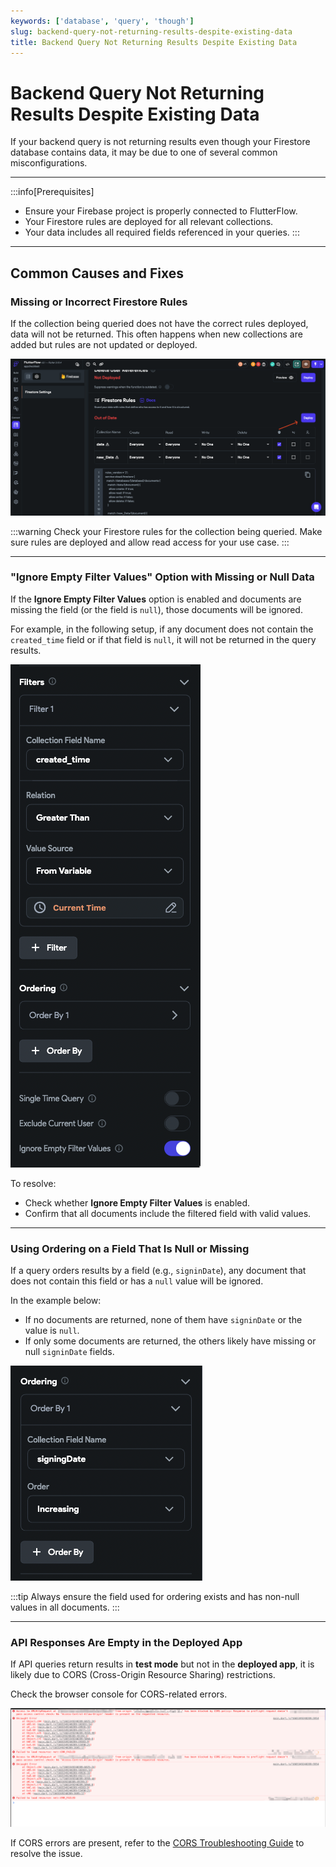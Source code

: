 ```yaml
---
keywords: ['database', 'query', 'though']  
slug: backend-query-not-returning-results-despite-existing-data  
title: Backend Query Not Returning Results Despite Existing Data  
---
```


# Backend Query Not Returning Results Despite Existing Data

If your backend query is not returning results even though your Firestore database contains data, it may be due to one of several common misconfigurations.

---

:::info[Prerequisites]
- Ensure your Firebase project is properly connected to FlutterFlow.
- Your Firestore rules are deployed for all relevant collections.
- Your data includes all required fields referenced in your queries.
:::

---

## Common Causes and Fixes

### Missing or Incorrect Firestore Rules

If the collection being queried does not have the correct rules deployed, data will not be returned. This often happens when new collections are added but rules are not updated or deployed.

![](../assets/20250430121237764753.png)

:::warning
Check your Firestore rules for the collection being queried. Make sure rules are deployed and allow read access for your use case.
:::

---

### "Ignore Empty Filter Values" Option with Missing or Null Data

If the **Ignore Empty Filter Values** option is enabled and documents are missing the field (or the field is `null`), those documents will be ignored.

For example, in the following setup, if any document does not contain the `created_time` field or if that field is `null`, it will not be returned in the query results.

![](../assets/20250430121238081846.png)

To resolve:

- Check whether **Ignore Empty Filter Values** is enabled.
- Confirm that all documents include the filtered field with valid values.

---

### Using Ordering on a Field That Is Null or Missing

If a query orders results by a field (e.g., `signinDate`), any document that does not contain this field or has a `null` value will be ignored.

In the example below:

- If no documents are returned, none of them have `signinDate` or the value is `null`.
- If only some documents are returned, the others likely have missing or null `signinDate` fields.

![](../assets/20250430121238384085.png)

:::tip
Always ensure the field used for ordering exists and has non-null values in all documents.
:::

---

### API Responses Are Empty in the Deployed App

If API queries return results in **test mode** but not in the **deployed app**, it is likely due to CORS (Cross-Origin Resource Sharing) restrictions.

Check the browser console for CORS-related errors.

![](../assets/20250430121238656194.png)

If CORS errors are present, refer to the [CORS Troubleshooting Guide](/deployment/cors-troubleshooting) to resolve the issue.


